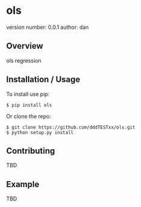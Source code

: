 ols
===============================

version number: 0.0.1
author: dan

Overview
--------

ols regression

Installation / Usage
--------------------

To install use pip:

    $ pip install ols


Or clone the repo:

    $ git clone https://github.com/dddTESTxx/ols.git
    $ python setup.py install
    
Contributing
------------

TBD

Example
-------

TBD